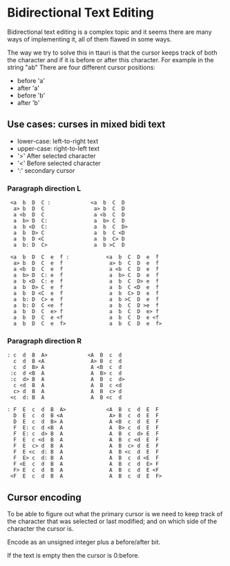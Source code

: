 Bidirectional Text Editing
==========================


Bidirectional text editing is a complex topic and it seems there are many ways
of implementing it, all of them flawed in some ways.

The way we try to solve this in ttauri is that the cursor keeps track of both the character
and if it is before or after this character. For example in the string "ab" There are four
different cursor positions:
 - before 'a'
 - after 'a'
 - before 'b'
 - after 'b'


Use cases: curses in mixed bidi text
------------------------------------

 - lower-case: left-to-right text
 - upper-case: right-to-left text
 - '>' After selected character
 - '<' Before selected character
 - ':' secondary cursor

### Paragraph direction L
```
 <a  b  D  C :             <a  b  C  D 
  a> b  D  C                a> b  C  D 
  a <b  D  C                a <b  C  D 
  a  b> D  C:               a  b> C  D 
  a  b <D  C:               a  b  C  D>
  a  b  D> C                a  b  C <D 
  a  b  D <C                a  b  C> D 
  a  b: D  C>               a  b >C  D 

 <a  b  D  C  e  f :            <a  b  C  D  e  f
  a> b  D  C  e  f               a> b  C  D  e  f
  a <b  D  C  e  f               a <b  C  D  e  f
  a  b> D  C: e  f               a  b> C  D  e  f
  a  b <D  C: e  f               a  b  C  D> e  f
  a  b  D> C  e  f               a  b  C <D  e  f
  a  b  D <C  e  f               a  b  C> D  e  f
  a  b: D  C> e  f               a  b >C  D  e  f
  a  b: D  C <e  f               a  b  C  D >e  f
  a  b  D  C  e> f               a  b  C  D  e> f
  a  b  D  C  e <f               a  b  C  D  e <f
  a  b  D  C  e  f>              a  b  C  D  e  f>
```

### Paragraph direction R
```
: c  d  B  A>             <A  B  c  d 
  c  d  B <A               A> B  c  d 
  c  d  B> A               A <B  c  d 
 :c  d <B  A               A  B> c  d 
 :c  d> B  A               A  B  c  d>
  c <d  B  A               A  B  c <d 
  c> d  B  A               A  B  c> d 
 <c  d: B  A               A  B <c  d 

: F  E  c  d  B  A>             <A  B  c  d  E  F
  D  E  c  d  B <A               A> B  c  d  E  F
  D  E  c  d  B> A               A <B  c  d  E  F
  F  E: c  d <B  A               A  B> c  d  E  F
  F  E: c  d> B  A               A  B  c  d> E  F
  F  E  c <d  B  A               A  B  c <d  E  F
  F  E  c> d  B  A               A  B  c> d  E  F
  F  E <c  d: B  A               A  B <c  d  E  F
  F  E> c  d: B  A               A  B  c  d <E  F
  F <E  c  d  B  A               A  B  c  d  E> F
  F> E  c  d  B  A               A  B  c  d  E <F
 <F  E  c  d  B  A               A  B  c  d  E  F>
```

Cursor encoding
---------------
To be able to figure out what the primary cursor is we need to
keep track of the character that was selected or last modified; and
on which side of the character the cursor is.

Encode as an unsigned integer plus a before/after bit.

If the text is empty then the cursor is 0:before.


